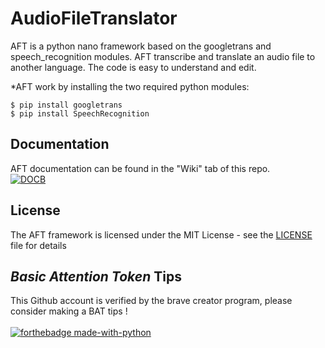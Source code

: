 # AudioFileTranslator
AFT is a python nano framework based on the googletrans and speech_recognition modules. AFT transcribe and translate an audio file to another language. The code is easy to understand and edit.

*AFT work by installing the two required python modules:
</br>
```shell 
$ pip install googletrans
$ pip install SpeechRecognition
```

## Documentation
AFT documentation can be found in the "Wiki" tab of this repo. </br>
[![DOCB](https://img.shields.io/badge/-Access%20Wiki%20%3E-blue)](https://github.com/nnnzo/AudioFileTranslator/wiki)

## License

The AFT framework is licensed under the MIT License - see the [LICENSE](LICENSE) file for details

## *Basic Attention Token* Tips

This Github account is verified by the brave creator program, please consider making a BAT tips ! 
</br> </br>
[![forthebadge made-with-python](http://ForTheBadge.com/images/badges/made-with-python.svg)](https://www.python.org/)
